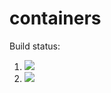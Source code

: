 # containers

Build status:

1. [![](https://github.com/emmacgodfrey/containers2/workflows/tests-fibonacci/badge.svg)](https://github.com/emmacgodfrey/containers2/actions?query=workflow%3Atests-fibonacci)
1. [![](https://github.com/emmacgodfrey/containers2/workflows/tests-range/badge.svg)](https://github.com/emmacgodfrey/containers2/actions?query=workflow%3Atests-range)
